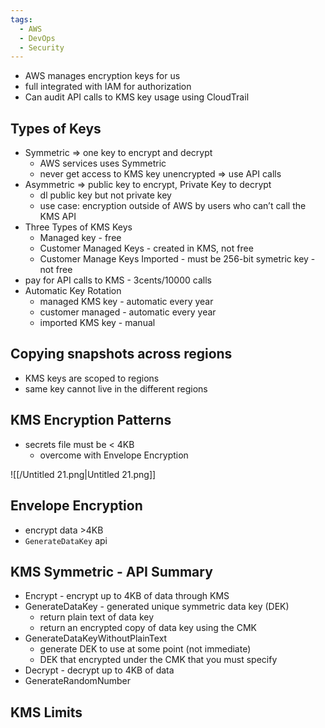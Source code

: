 ```yaml
---
tags:
  - AWS
  - DevOps
  - Security
---
```

  

- AWS manages encryption keys for us
- full integrated with IAM for authorization
- Can audit API calls to KMS key usage using CloudTrail

## Types of Keys

- Symmetric ⇒ one key to encrypt and decrypt
    - AWS services uses Symmetric
    - never get access to KMS key unencrypted ⇒ use API calls
- Asymmetric ⇒ public key to encrypt, Private Key to decrypt
    - dl public key but not private key
    - use case: encryption outside of AWS by users who can’t call the KMS API
- Three Types of KMS Keys
    - Managed key - free
    - Customer Managed Keys - created in KMS, not free
    - Customer Manage Keys Imported - must be 256-bit symetric key - not free
- pay for API calls to KMS - 3cents/10000 calls
- Automatic Key Rotation
    - managed KMS key - automatic every year
    - customer managed - automatic every year
    - imported KMS key - manual

## Copying snapshots across regions

- KMS keys are scoped to regions
- same key cannot live in the different regions

## KMS Encryption Patterns

- secrets file must be < 4KB
    - overcome with Envelope Encryption

![[/Untitled 21.png|Untitled 21.png]]

## Envelope Encryption

- encrypt data >4KB
- `GenerateDataKey` api

  

## KMS Symmetric - API Summary

- Encrypt - encrypt up to 4KB of data through KMS
- GenerateDataKey - generated unique symmetric data key (DEK)
    - return plain text of data key
    - return an encrypted copy of data key using the CMK
- GenerateDataKeyWithoutPlainText
    - generate DEK to use at some point (not immediate)
    - DEK that encrypted under the CMK that you must specify
- Decrypt - decrypt up to 4KB of data
- GenerateRandomNumber

## KMS Limits